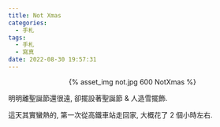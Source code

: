 ```yaml
---
title: Not Xmas
categories:
  - 手札
tags:
  - 手札
  - 寫真
date: 2022-08-30 19:57:31
---
```

<center>{% asset_img not.jpg 600 NotXmas %}</center>

明明離聖誕節還很遠, 卻擺設著聖誕節 & 人造雪擺飾.

這天其實蠻熱的, 第一次從高鐵車站走回家, 大概花了 2 個小時左右.
